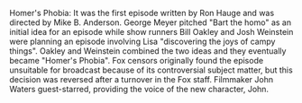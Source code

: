 Homer's Phobia: It was the first episode written by Ron Hauge and was directed by Mike B. Anderson. George Meyer pitched "Bart the homo" as an initial idea for an episode while show runners Bill Oakley and Josh Weinstein were planning an episode involving Lisa "discovering the joys of campy things". Oakley and Weinstein combined the two ideas and they eventually became "Homer's Phobia". Fox censors originally found the episode unsuitable for broadcast because of its controversial subject matter, but this decision was reversed after a turnover in the Fox staff. Filmmaker John Waters guest-starred, providing the voice of the new character, John.
